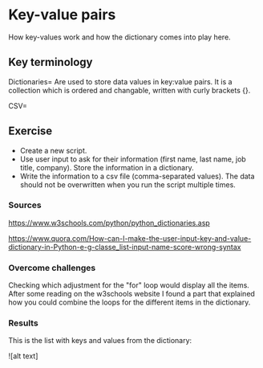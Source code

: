# Key-value pairs
How key-values work and how the dictionary comes into play here.

## Key terminology
Dictionaries= Are used to store data values in key:value pairs. It is a collection which is ordered and changable, written with curly brackets {}.

CSV= 

## Exercise
- Create a new script.
- Use user input to ask for their information (first name, last name, job title, company). Store the information in a dictionary.
- Write the information to a csv file (comma-separated values). The data should not be overwritten when you run the script multiple times.

### Sources
https://www.w3schools.com/python/python_dictionaries.asp

https://www.quora.com/How-can-I-make-the-user-input-key-and-value-dictionary-in-Python-e-g-classe_list-input-name-score-wrong-syntax

### Overcome challenges
Checking which adjustment for the "for" loop would display all the items. After some reading on the w3schools website I found a part that explained how you could combine the loops for the different items in the dictionary.

### Results
This is the list with keys and values from the dictionary:

![alt text]